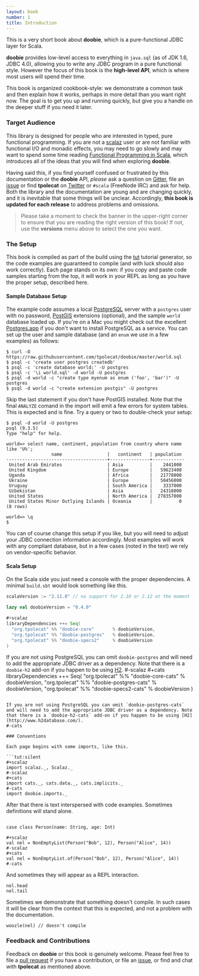 ```yaml
---
layout: book
number: 1
title: Introduction
---
```


This is a very short book about **doobie**, which is a pure-functional JDBC layer for Scala.

**doobie** provides low-level access to everything in `java.sql` (as of JDK 1.6, JDBC 4.0), allowing you to write any JDBC program in a pure functional style. However the focus of this book is the **high-level API**, which is where most users will spend their time.

This book is organized cookbook-style: we demonstrate a common task and then explain how it works, perhaps in more detail than you want right now. The goal is to get you up and running quickly, but give you a handle on the deeper stuff if you need it later.


### Target Audience

This library is designed for people who are interested in typed, pure functional programming. If you are not a [scalaz](https://github.com/scalaz/scalaz) user or are not familiar with functional I/O and monadic effects, you may need to go slowly and may want to spend some time reading [Functional Programming in Scala](http://manning.com/bjarnason/), which introduces all of the ideas that you will find when exploring **doobie**.

Having said this, if you find yourself confused or frustrated by this documentation or the **doobie** API, *please* ask a question on [Gitter](https://gitter.im/tpolecat/doobie), file an [issue](https://github.com/tpolecat/doobie/issues) or find **tpolecat** on [Twitter](https://twitter.com/tpolecat) or `#scala` (FreeNode IRC) and ask for help. Both the library and the documentation are young and are changing quickly, and it is inevitable that some things will be unclear. Accordingly, **this book is updated for each release** to address problems and omissions.

> Please take a moment to check the banner in the upper-right corner to ensure that you are reading the right version of this book! If not, use the **versions** menu above to select the one you want.


### The Setup

This book is compiled as part of the build using the [tut](https://github.com/tpolecat/tut) tutorial generator, so the code examples are guaranteed to compile (and with luck should also work correctly). Each page stands on its own: if you copy and paste code samples starting from the top, it will work in your REPL as long as you have the proper setup, described here.

#### Sample Database Setup

The example code assumes a local [PostgreSQL](http://www.postgresql.org/) server with a `postgres` user with no password, [PostGIS](http://postgis.net/) extensions (optional), and the sample `world` database loaded up. If you're on a Mac you might check out the excellent [Postgres.app](http://postgresapp.com/) if you don't want to install PostgreSQL as a service. You can set up the user and sample database (and an `enum` we use in a few examples) as follows:

```
$ curl -O https://raw.githubusercontent.com/tpolecat/doobie/master/world.sql
$ psql -c 'create user postgres createdb'
$ psql -c 'create database world;' -U postgres
$ psql -c '\i world.sql' -d world -U postgres
$ psql -d world -c "create type myenum as enum ('foo', 'bar')" -U postgres
$ psql -d world -c "create extension postgis" -U postgres
```

Skip the last statement if you don't have PostGIS installed. Note that the final `ANALYZE` comand in the import will emit a few errors for system tables. This is expected and is fine. Try a query or two to double-check your setup:

```
$ psql -d world -U postgres
psql (9.3.5)
Type "help" for help.

world=> select name, continent, population from country where name like 'U%';
                 name                 |   continent   | population
--------------------------------------+---------------+------------
 United Arab Emirates                 | Asia          |    2441000
 United Kingdom                       | Europe        |   59623400
 Uganda                               | Africa        |   21778000
 Ukraine                              | Europe        |   50456000
 Uruguay                              | South America |    3337000
 Uzbekistan                           | Asia          |   24318000
 United States                        | North America |  278357000
 United States Minor Outlying Islands | Oceania       |          0
(8 rows)

world=> \q
$
```

You can of course change this setup if you like, but you will need to adjust your JDBC connection information accordingly. Most examples will work with any compliant database, but in a few cases (noted in the text) we rely on vendor-specific behavior.

#### Scala Setup

On the Scala side you just need a console with the proper dependencies. A minimal `build.sbt` would look something like this.

```scala
scalaVersion := "2.11.8" // no support for 2.10 or 2.12 at the moment

lazy val doobieVersion = "0.4.0"

#+scalaz
libraryDependencies ++= Seq(
  "org.tpolecat" %% "doobie-core"       % doobieVersion,
  "org.tpolecat" %% "doobie-postgres"   % doobieVersion,
  "org.tpolecat" %% "doobie-specs2"     % doobieVersion
)
```

If you are not using PostgreSQL you can omit `doobie-postgres` and will need to add the appropriate JDBC driver as a dependency. Note that there is a `doobie-h2` add-on if you happen to be using [H2](http://www.h2database.com/).
#-scalaz
#+cats
libraryDependencies ++= Seq(
  "org.tpolecat" %% "doobie-core-cats"       % doobieVersion,
  "org.tpolecat" %% "doobie-postgres-cats"   % doobieVersion,
  "org.tpolecat" %% "doobie-specs2-cats"     % doobieVersion
)
```

If you are not using PostgreSQL you can omit `doobie-postgres-cats` and will need to add the appropriate JDBC driver as a dependency. Note that there is a `doobie-h2-cats` add-on if you happen to be using [H2](http://www.h2database.com/).
#-cats

### Conventions

Each page begins with some imports, like this.

```tut:silent
#+scalaz
import scalaz._, Scalaz._
#-scalaz
#+cats
import cats._, cats.data._, cats.implicits._
#-cats
import doobie.imports._
```

After that there is text interspersed with code examples. Sometimes definitions will stand alone.

```tut:silent

case class Person(name: String, age: Int)

#+scalaz
val nel = NonEmptyList(Person("Bob", 12), Person("Alice", 14))
#-scalaz
#+cats
val nel = NonEmptyList.of(Person("Bob", 12), Person("Alice", 14))
#-cats
```
And sometimes they will appear as a REPL interaction.

```tut
nel.head
nel.tail
```

Sometimes we demonstrate that something doesn't compile. In such cases it will be clear from the context that this is expected, and not a problem with the documentation.

```tut:nofail
woozle(nel) // doesn't compile
```

### Feedback and Contributions

Feedback on **doobie** or this book is genuinely welcome. Please feel free to file a [pull request](https://github.com/tpolecat/doobie) if you have a contribution, or file an [issue](https://github.com/tpolecat/doobie/issues), or find and chat with **tpolecat** as mentioned above.
